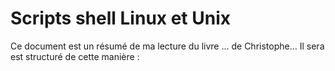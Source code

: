 # Scripts shell Linux et Unix
Ce document est un résumé de ma lecture du livre ... de Christophe...
Il sera est structuré de cette manière :
